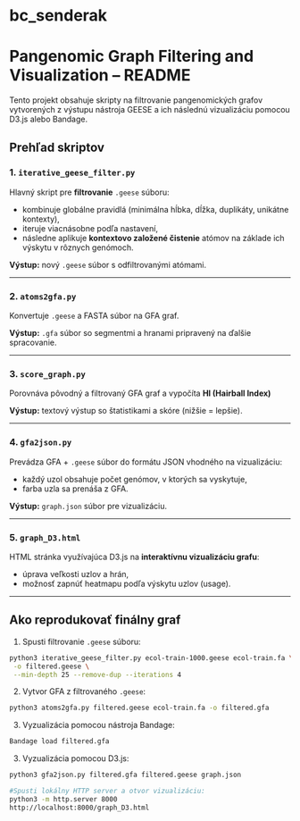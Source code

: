 # **bc_senderak**
# Pangenomic Graph Filtering and Visualization – README

Tento projekt obsahuje skripty na filtrovanie pangenomických grafov vytvorených z výstupu nástroja GEESE a ich následnú vizualizáciu pomocou D3.js alebo Bandage.

## Prehľad skriptov

### 1. `iterative_geese_filter.py`
Hlavný skript pre **filtrovanie** `.geese` súboru:
- kombinuje globálne pravidlá (minimálna hĺbka, dĺžka, duplikáty, unikátne kontexty),
- iteruje viacnásobne podľa nastavení,
- následne aplikuje **kontextovo založené čistenie** atómov na základe ich výskytu v rôznych genómoch.

**Výstup:** nový `.geese` súbor s odfiltrovanými atómami.

---

### 2. `atoms2gfa.py`
Konvertuje `.geese` a FASTA súbor na GFA graf.

**Výstup:** `.gfa` súbor so segmentmi a hranami pripravený na ďalšie spracovanie.

---

### 3. `score_graph.py`
Porovnáva pôvodný a filtrovaný GFA graf a vypočíta **HI (Hairball Index)**

**Výstup:** textový výstup so štatistikami a skóre (nižšie = lepšie).

---

### 4. `gfa2json.py`
Prevádza GFA + `.geese` súbor do formátu JSON vhodného na vizualizáciu:
- každý uzol obsahuje počet genómov, v ktorých sa vyskytuje,
- farba uzla sa prenáša z GFA.

**Výstup:** `graph.json` súbor pre vizualizáciu.

---

### 5. `graph_D3.html`
HTML stránka využívajúca D3.js na **interaktívnu vizualizáciu grafu**:
- úprava veľkosti uzlov a hrán,
- možnosť zapnúť heatmapu podľa výskytu uzlov (usage).

---

## Ako reprodukovať finálny graf

1. Spusti filtrovanie `.geese` súboru:

```bash
python3 iterative_geese_filter.py ecol-train-1000.geese ecol-train.fa \
 -o filtered.geese \
 --min-depth 25 --remove-dup --iterations 4
```
2. Vytvor GFA z filtrovaného `.geese`:

```bash
python3 atoms2gfa.py filtered.geese ecol-train.fa -o filtered.gfa
```
3. Vyzualizácia pomocou nástroja Bandage:
```bash
Bandage load filtered.gfa
```

3. Vyzualizácia pomocou D3.js:
```bash
python3 gfa2json.py filtered.gfa filtered.geese graph.json

#Spusti lokálny HTTP server a otvor vizualizáciu:
python3 -m http.server 8000
http://localhost:8000/graph_D3.html
